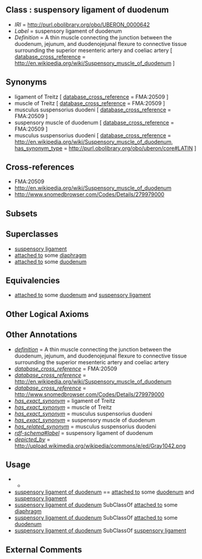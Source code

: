 
## Class : suspensory ligament of duodenum

 * *IRI* = http://purl.obolibrary.org/obo/UBERON_0000642
 * *Label* = suspensory ligament of duodenum
 * *Definition* = A thin muscle connecting the junction between the duodenum, jejunum, and duodenojejunal flexure to connective tissue surrounding the superior mesenteric artery and coeliac artery  [ [database_cross_reference](../../ef/oboInOwl#hasDbXref.md) = http://en.wikipedia.org/wiki/Suspensory_muscle_of_duodenum ]

## Synonyms

 * ligament of Treitz [ [database_cross_reference](../../ef/oboInOwl#hasDbXref.md) = FMA:20509 ]
 * muscle of Treitz [ [database_cross_reference](../../ef/oboInOwl#hasDbXref.md) = FMA:20509 ]
 * musculus suspensorius duodeni [ [database_cross_reference](../../ef/oboInOwl#hasDbXref.md) = FMA:20509 ]
 * suspensory muscle of duodenum [ [database_cross_reference](../../ef/oboInOwl#hasDbXref.md) = FMA:20509 ]
 * musculus suspensorius duodeni [ [database_cross_reference](../../ef/oboInOwl#hasDbXref.md) = http://en.wikipedia.org/wiki/Suspensory_muscle_of_duodenum, [has_synonym_type](../../pe/oboInOwl#hasSynonymType.md) = http://purl.obolibrary.org/obo/uberon/core#LATIN ]

## Cross-references

 * FMA:20509
 * http://en.wikipedia.org/wiki/Suspensory_muscle_of_duodenum
 * http://www.snomedbrowser.com/Codes/Details/279979000

## Subsets


## Superclasses

 * [suspensory ligament](../../UBERON/41/UBERON_0008841.md)
 * [attached to](../../RO/71/RO_0002371.md) some [diaphragm](../../UBERON/03/UBERON_0001103.md)
 * [attached to](../../RO/71/RO_0002371.md) some [duodenum](../../UBERON/14/UBERON_0002114.md)

## Equivalencies

 * [attached to](../../RO/71/RO_0002371.md) some [duodenum](../../UBERON/14/UBERON_0002114.md) and [suspensory ligament](../../UBERON/41/UBERON_0008841.md)

## Other Logical Axioms


## Other Annotations

 * *[definition](../../IAO/15/IAO_0000115.md)* = A thin muscle connecting the junction between the duodenum, jejunum, and duodenojejunal flexure to connective tissue surrounding the superior mesenteric artery and coeliac artery 
 * *[database_cross_reference](../../ef/oboInOwl#hasDbXref.md)* = FMA:20509
 * *[database_cross_reference](../../ef/oboInOwl#hasDbXref.md)* = http://en.wikipedia.org/wiki/Suspensory_muscle_of_duodenum
 * *[database_cross_reference](../../ef/oboInOwl#hasDbXref.md)* = http://www.snomedbrowser.com/Codes/Details/279979000
 * *[has_exact_synonym](../../ym/oboInOwl#hasExactSynonym.md)* = ligament of Treitz
 * *[has_exact_synonym](../../ym/oboInOwl#hasExactSynonym.md)* = muscle of Treitz
 * *[has_exact_synonym](../../ym/oboInOwl#hasExactSynonym.md)* = musculus suspensorius duodeni
 * *[has_exact_synonym](../../ym/oboInOwl#hasExactSynonym.md)* = suspensory muscle of duodenum
 * *[has_related_synonym](../../ym/oboInOwl#hasRelatedSynonym.md)* = musculus suspensorius duodeni
 * *[rdf-schema#label](../../el/rdf-schema#label.md)* = suspensory ligament of duodenum
 * *[depicted_by](../../depicted/by/depicted_by.md)* = http://upload.wikimedia.org/wikipedia/commons/e/ed/Gray1042.png

## Usage

 * -
 * [suspensory ligament of duodenum](../../UBERON/42/UBERON_0000642.md) == [attached to](../../RO/71/RO_0002371.md) some [duodenum](../../UBERON/14/UBERON_0002114.md) and [suspensory ligament](../../UBERON/41/UBERON_0008841.md)
 * [suspensory ligament of duodenum](../../UBERON/42/UBERON_0000642.md) SubClassOf [attached to](../../RO/71/RO_0002371.md) some [diaphragm](../../UBERON/03/UBERON_0001103.md)
 * [suspensory ligament of duodenum](../../UBERON/42/UBERON_0000642.md) SubClassOf [attached to](../../RO/71/RO_0002371.md) some [duodenum](../../UBERON/14/UBERON_0002114.md)
 * [suspensory ligament of duodenum](../../UBERON/42/UBERON_0000642.md) SubClassOf [suspensory ligament](../../UBERON/41/UBERON_0008841.md)

## External Comments

